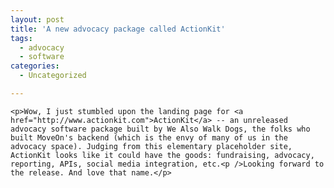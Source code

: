 ```yaml
---
layout: post
title: 'A new advocacy package called ActionKit'
tags:
  - advocacy
  - software
categories:
  - Uncategorized

---
```



    <p>Wow, I just stumbled upon the landing page for <a href="http://www.actionkit.com">ActionKit</a> -- an unreleased advocacy software package built by We Also Walk Dogs, the folks who built MoveOn's backend (which is the envy of many of us in the advocacy space). Judging from this elementary placeholder site, ActionKit looks like it could have the goods: fundraising, advocacy, reporting, APIs, social media integration, etc.<p />Looking forward to the release. And love that name.</p>
  
